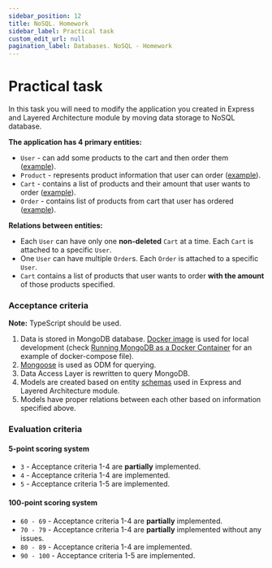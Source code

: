 ```yaml
---
sidebar_position: 12
title: NoSQL. Homework
sidebar_label: Practical task
custom_edit_url: null
pagination_label: Databases. NoSQL - Homework
---
```


# Practical task

In this task you will need to modify the application you created in Express and Layered Architecture module by moving data storage to NoSQL database.

**The application has 4 primary entities:**
- `User` - can add some products to the cart and then order them ([example](https://git.epam.com/ld-global-coordinators/js-programs/nodejs-gmp-coursebook/-/blob/master/public-for-mentees/6-express-layered-architecture/schemas/user.entity.ts)).
- `Product` - represents product information that user can order ([example](https://git.epam.com/ld-global-coordinators/js-programs/nodejs-gmp-coursebook/-/blob/master/public-for-mentees/6-express-layered-architecture/schemas/product.entity.ts)).
- `Cart` - contains a list of products and their amount that user wants to order ([example](https://git.epam.com/ld-global-coordinators/js-programs/nodejs-gmp-coursebook/-/blob/master/public-for-mentees/6-express-layered-architecture/schemas/cart.entity.ts)).
- `Order` - contains list of products from cart that user has ordered ([example](https://git.epam.com/ld-global-coordinators/js-programs/nodejs-gmp-coursebook/-/blob/master/public-for-mentees/6-express-layered-architecture/schemas/order.entity.ts)).

**Relations between entities:**
- Each `User` can have only one **non-deleted** `Cart` at a time. Each `Cart` is attached to a specific `User`.
- One `User` can have multiple `Order`s. Each `Order` is attached to a specific `User`.
- `Cart` contains a list of products that user wants to order **with the amount** of those products specified.

### Acceptance criteria

**Note:** TypeScript should be used.

1. Data is stored in MongoDB database. [Docker image](https://hub.docker.com/_/mongo) is used for local development (check [Running MongoDB as a Docker Container](https://www.baeldung.com/linux/mongodb-as-docker-container#2-building-container-using-a-compose-file) for an example of docker-compose file). 
2. [Mongoose](https://mongoosejs.com/) is used as ODM for querying.
3. Data Access Layer is rewritten to query MongoDB.
4. Models are created based on entity [schemas](https://git.epam.com/ld-global-coordinators/js-programs/nodejs-gmp-coursebook/-/tree/master/public-for-mentees/6-express-layered-architecture/schemas) used in Express and Layered Architecture module.
5. Models have proper relations between each other based on information specified above.

### Evaluation criteria

#### 5-point scoring system
- `3` - Acceptance criteria 1-4 are **partially** implemented.
- `4` - Acceptance criteria 1-4 are implemented.
- `5` - Acceptance criteria 1-5 are implemented.

#### 100-point scoring system
- `60 - 69` - Acceptance criteria 1-4 are **partially** implemented.
- `70 - 79` - Acceptance criteria 1-4 are **partially** implemented without any issues.
- `80 - 89` - Acceptance criteria 1-4 are implemented.
- `90 - 100` - Acceptance criteria 1-5 are implemented.